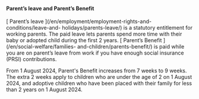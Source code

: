 ####  Parent’s leave and Parent’s Benefit

[ Parent’s leave ](/en/employment/employment-rights-and-conditions/leave-and-
holidays/parents-leave/) is a statutory entitlement for working parents. The
paid leave lets parents spend more time with their baby or adopted child
during the first 2 years. [ Parent’s Benefit ](/en/social-welfare/families-
and-children/parents-benefit/) is paid while you are on parent’s leave from
work if you have enough social insurance (PRSI) contributions.

From 1 August 2024, Parent's Benefit increases from 7 weeks to 9 weeks. The
extra 2 weeks apply to children who are under the age of 2 on 1 August 2024,
and adoptive children who have been placed with their family for less than 2
years on 1 August 2024.
